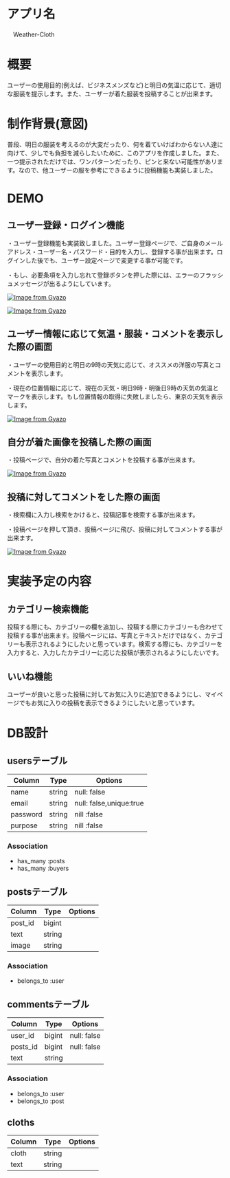 # アプリ名

　Weather-Cloth
 
# 概要

ユーザーの使用目的(例えば、ビジネスメンズなど)と明日の気温に応じて、適切な服装を提示します。また、ユーザーが着た服装を投稿することが出来ます。 


# 制作背景(意図)


  普段、明日の服装を考えるのが大変だったり、何を着ていけばわからない人達に向けて、少しでも負担を減らしたいために、このアプリを作成しました。また、一つ提示されただけでは、ワンパターンだったり、ピンと来ない可能性があリます。なので、他ユーザーの服を参考にできるように投稿機能も実装しました。


# DEMO

 ## ユーザー登録・ログイン機能
 
  ・ユーザー登録機能も実装致しました。ユーザー登録ページで、ご自身のメールアドレス・ユーザー名・パスワード・目的を入力し、登録する事が出来ます。ログインした後でも、ユーザー設定ページで変更する事が可能です。
  
  ・もし、必要条項を入力し忘れて登録ボタンを押した際には、エラーのフラッシュメッセージが出るようにしています。
  
  [![Image from Gyazo](https://i.gyazo.com/ba32955a679148287a0dcc74625cb547.png)](https://gyazo.com/ba32955a679148287a0dcc74625cb547)
  
  [![Image from Gyazo](https://i.gyazo.com/09fc8f60e03ac4dffff2c9f2102f5b6a.png)](https://gyazo.com/09fc8f60e03ac4dffff2c9f2102f5b6a)
  

 ## ユーザー情報に応じて気温・服装・コメントを表示した際の画面
 
  ・ユーザーの使用目的と明日の9時の天気に応じて、オススメの洋服の写真とコメントを表示します。
 
  ・現在の位置情報に応じて、現在の天気・明日9時・明後日9時の天気の気温とマークを表示します。もし位置情報の取得に失敗しましたら、東京の天気を表示します。
  
 
 [![Image from Gyazo](https://i.gyazo.com/0dc4072dc834da13262329a55c916b60.png)](https://gyazo.com/0dc4072dc834da13262329a55c916b60)
 
 
 ## 自分が着た画像を投稿した際の画面
  
  ・投稿ページで、自分の着た写真とコメントを投稿する事が出来ます。
 
 [![Image from Gyazo](https://i.gyazo.com/606057b5c4ad7f5ef88a1a70cb52ed35.png)](https://gyazo.com/606057b5c4ad7f5ef88a1a70cb52ed35)
 
 
 ## 投稿に対してコメントをした際の画面
 
 ・検索欄に入力し検索をかけると、投稿記事を検索する事が出来ます。
 
 ・投稿ページを押して頂き、投稿ページに飛び、投稿に対してコメントする事が出来ます。


 [![Image from Gyazo](https://i.gyazo.com/ecc1dbde34bcc8262174163343fbd0a0.png)](https://gyazo.com/ecc1dbde34bcc8262174163343fbd0a0)

# 実装予定の内容

  ## カテゴリー検索機能
  
  投稿する際にも、カテゴリーの欄を追加し、投稿する際にカテゴリーも合わせて投稿する事が出来ます。投稿ページには、写真とテキストだけではなく、カテゴリーも表示されるようにしたいと思っています。検索する際にも、カテゴリーを入力すると、入力したカテゴリーに応じた投稿が表示されるようにしたいです。
  
  
  ## いいね機能
  
  ユーザーが良いと思った投稿に対してお気に入りに追加できるようにし、マイページでもお気に入りの投稿を表示できるようにしたいと思っています。


# DB設計
## usersテーブル
|Column|Type|Options|
|------|----|-------|
|name|string|null: false|
|email|string|null: false,unique:true|
|password|string|nill :false|
|purpose|string|nill :false|

### Association
- has_many :posts
- has_many :buyers


## postsテーブル
|Column|Type|Options|
|------|----|-------|
|post_id|bigint||
|text|string||
|image|string||
### Association
- belongs_to :user


## commentsテーブル
|Column|Type|Options|
|------|----|-------|
|user_id|bigint|null: false|
|posts_id|bigint|null: false|
|text|string||
### Association
- belongs_to :user
- belongs_to :post


## cloths
|Column|Type|Options|
|------|----|-------|
|cloth|string||
|text|string||

